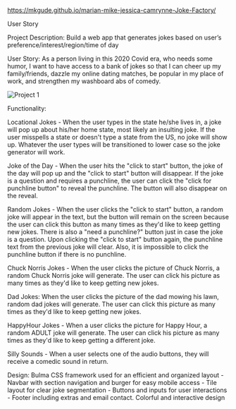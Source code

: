 https://mkgude.github.io/marian-mike-jessica-camrynne-Joke-Factory/

User Story

Project Description: Build a web app that generates jokes based on user’s preference/interest/region/time of day

User Story: As a person living in this 2020 Covid era, who needs some humor, I want to have access to a bank of jokes so that I can cheer up my family/friends, dazzle my online dating matches, be popular in my place of work, and strengthen my washboard abs of comedy.

![Project 1](assets/p1-screenshot.png)

Functionality:

Locational Jokes - When the user types in the state he/she lives in, a joke will pop up about his/her home state, most likely an insulting joke. If the user misspells a state or doesn't type a state from the US, no joke will show up. Whatever the user types will be transitioned to lower case so the joke generator will work.

Joke of the Day - When the user hits the "click to start" button, the joke of the day will pop up and the "click to start" button will disappear. If the joke is a question and requires a punchline, the user can click the "click for punchline button" to reveal the punchline. The button will also disappear on the reveal.

Random Jokes - When the user clicks the "click to start" button, a random joke will appear in the text, but the button will remain on the screen because the user can click this button as many times as they'd like to keep getting new jokes. There is also a "need a punchline?" button just in case the joke is a question. Upon clicking the "click to start" button again, the punchline text from the previous joke will clear. Also, it is impossible to click the punchline button if there is no punchline.

Chuck Norris Jokes - When the user clicks the picture of Chuck Norris, a random Chuck Norris joke will generate. The user can click his picture as many times as they'd like to keep getting new jokes.

Dad Jokes: When the user clicks the picture of the dad mowing his lawn, random dad jokes will generate. The user can click this picture as many times as they'd like to keep getting new jokes.

HappyHour Jokes - When a user clicks the picture for Happy Hour, a random ADULT joke will generate. The user can click his picture as many times as they'd like to keep getting a different joke.

Silly Sounds - When a user selects one of the audio buttons, they will receive a comedic sound in return.

Design: Bulma CSS framework used for an efficient and organized layout - Navbar with section navigation and burger for easy mobile access - Tile layout for clear joke segmentation - Buttons and inputs for user interactions - Footer including extras and email contact. Colorful and interactive design
